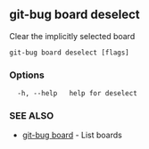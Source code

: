 ## git-bug board deselect

Clear the implicitly selected board

```
git-bug board deselect [flags]
```

### Options

```
  -h, --help   help for deselect
```

### SEE ALSO

* [git-bug board](git-bug_board.md)	 - List boards

